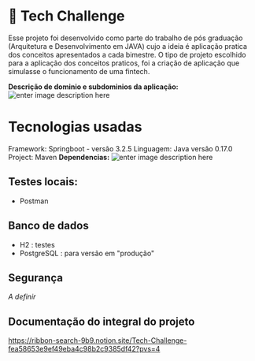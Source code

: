 # 💾 Tech Challenge

 Esse  projeto foi desenvolvido como parte do trabalho de pós graduação (Arquitetura e Desenvolvimento em JAVA) cujo a ideia é aplicação pratica dos conceitos apresentados a cada bimestre. 
 O tipo de projeto escolhido para a aplicação dos conceitos praticos, foi a criação de aplicação que simulasse o  funcionamento de uma fintech. 
 
 **Descrição de dominio e subdominios da aplicação:**
 ![enter image description here](https://github.com/leticiaWebs/wallet-bank---tech-challenge/assets/82843035/5754e047-b61c-4448-b036-a6e91c6a1081)


# Tecnologias usadas
Framework:  Springboot -  versão 3.2.5
Linguagem:  Java versão 0.17.0
Project: Maven
**Dependencias:** 
![enter image description here](https://github.com/leticiaWebs/wallet-bank---tech-challenge/assets/82843035/e1786f06-c733-420f-b0f9-442927398ef8)

## Testes locais:

- Postman

## Banco de dados

-  H2 :  testes
-  PostgreSQL : para versão em "produção"

## Segurança 

*A definir*

## Documentação do integral do projeto
https://ribbon-search-9b9.notion.site/Tech-Challenge-fea58653e9ef49eba4c98b2c9385df42?pvs=4
